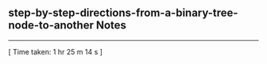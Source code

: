 <h2>step-by-step-directions-from-a-binary-tree-node-to-another Notes</h2><hr>[ Time taken: 1 hr 25 m 14 s ]